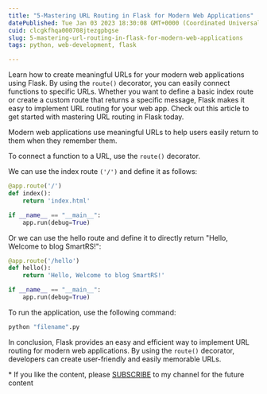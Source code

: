 ```yaml
---
title: "5-Mastering URL Routing in Flask for Modern Web Applications"
datePublished: Tue Jan 03 2023 18:30:08 GMT+0000 (Coordinated Universal Time)
cuid: clcgkfhqa000708jtezgpbgse
slug: 5-mastering-url-routing-in-flask-for-modern-web-applications
tags: python, web-development, flask

---
```


Learn how to create meaningful URLs for your modern web applications using Flask. By using the `route()` decorator, you can easily connect functions to specific URLs. Whether you want to define a basic index route or create a custom route that returns a specific message, Flask makes it easy to implement URL routing for your web app. Check out this article to get started with mastering URL routing in Flask today.

Modern web applications use meaningful URLs to help users easily return to them when they remember them.

To connect a function to a URL, use the `route()` decorator.

We can use the index route `('/')` and define it as follows:

```python
@app.route('/')
def index():
    return 'index.html'

if __name__ == "__main__":
    app.run(debug=True)
```

Or we can use the hello route and define it to directly return "Hello, Welcome to blog SmartRS!":

```python
@app.route('/hello')
def hello():
    return 'Hello, Welcome to blog SmartRS!'

if __name__ == "__main__":
    app.run(debug=True)
```

To run the application, use the following command:

```python
python "filename".py
```

In conclusion, Flask provides an easy and efficient way to implement URL routing for modern web applications. By using the `route()` decorator, developers can create user-friendly and easily memorable URLs.

\* If you like the content, please [SUBSCRIBE](https://www.youtube.com/channel/UCpbWlHEqBSnJb6i4UemXQpA?sub_confirmation=1) to my channel for the future content